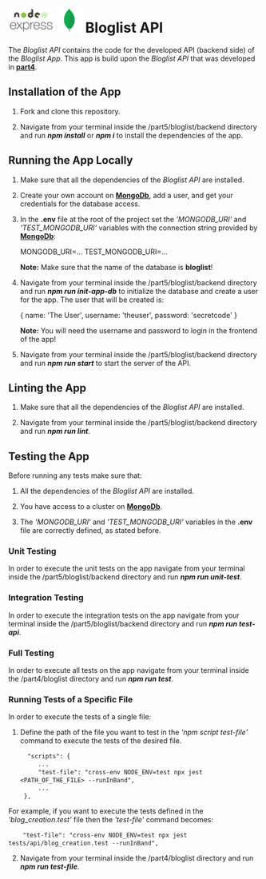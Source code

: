 <h1>
<img src="https://raw.githubusercontent.com/katerina-tziala/fullstackopen2019/master/documentation_images/node_express.png" alt="node express logo" width="auto" height="50">
<img src="https://raw.githubusercontent.com/katerina-tziala/fullstackopen2019/master/documentation_images/mongoDB_logo.png" alt="mongoDB logo" width="50" height="50">
Bloglist API<br/>
</h1>

The *Bloglist API* contains the code for the developed API (backend side) of the *Bloglist App*. This app is build upon the
*Bloglist API* that was developed in [**part4**](https://github.com/katerina-tziala/fullstackopen2019/tree/master/part4/bloglist). 


## Installation of the App

1. Fork and clone this repository.

2. Navigate from your terminal inside the /part5/bloglist/backend directory and run ***npm install*** or ***npm i*** to install the dependencies of the app.


## Running the App Locally

1. Make sure that all the dependencies of the *Bloglist API* are installed.

2. Create your own account on [**MongoDb**](https://www.mongodb.com/cloud), add a user, and get your credentials for the database access.

3. In the **.env** file at the root of the project set the *'MONGODB_URI'* and *'TEST_MONGODB_URI'* variables with the connection string provided by [**MongoDb**](https://www.mongodb.com/cloud):
    
    MONGODB_URI=...
    TEST_MONGODB_URI=...

    **Note:** Make sure that the name of the database is **bloglist**!

4.  Navigate from your terminal inside the /part5/bloglist/backend directory and run ***npm run init-app-db*** to initialize the database and create a user for the app. The user that will be created is:

    {
        name: 'The User',
        username: 'theuser',
        password: 'secretcode'
    }

    **Note:** You will need the username and password to login in the frontend of the app!

5.  Navigate from your terminal inside the /part5/bloglist/backend directory and run ***npm run start*** to start the server of the API.


## Linting the App

1. Make sure that all the dependencies of the *Bloglist API* are installed.

2. Navigate from your terminal inside the /part5/bloglist/backend directory and run ***npm run lint***.


## Testing the App

Before running any tests make sure that:

1. All the dependencies of the *Bloglist API* are installed.

2. You have access to a cluster on [**MongoDb**](https://www.mongodb.com/cloud). 

3. The *'MONGODB_URI'* and *'TEST_MONGODB_URI'* variables in the **.env** file are correctly defined, as stated before.


### Unit Testing

In order to execute the unit tests on the app navigate from your terminal inside the /part5/bloglist/backend directory and run ***npm run unit-test***.


### Integration Testing

In order to execute the integration tests on the app navigate from your terminal inside the /part5/bloglist/backend directory and run ***npm run test-api***.


### Full Testing

In order to execute all tests on the app navigate from your terminal inside the /part4/bloglist directory and run ***npm run test***.


### Running Tests of a Specific File

In order to execute the tests of a single file:

1. Define the path of the file you want to test in the *'npm script test-file'* command to execute the tests of the desired file.

         "scripts": {
            ...
            "test-file": "cross-env NODE_ENV=test npx jest <PATH_OF_THE_FILE> --runInBand",
            ...
        },

For example, if you want to execute the tests defined in the *'blog_creation.test'* file then the *'test-file'* command becomes:

        "test-file": "cross-env NODE_ENV=test npx jest tests/api/blog_creation.test --runInBand",


2. Navigate from your terminal inside the /part4/bloglist directory and run ***npm run test-file***.

